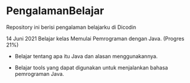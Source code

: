 # PengalamanBelajar
Repository ini berisi pengalaman belajarku di Dicodin

14 Juni 2021
Belajar kelas Memulai Pemrograman dengan Java. (Progres 21%)

* Belajar tentang apa itu Java dan alasan menggunakannya.
  
* Belajar tools yang dapat digunakan untuk menjalankan bahasa pemrograman Java.
